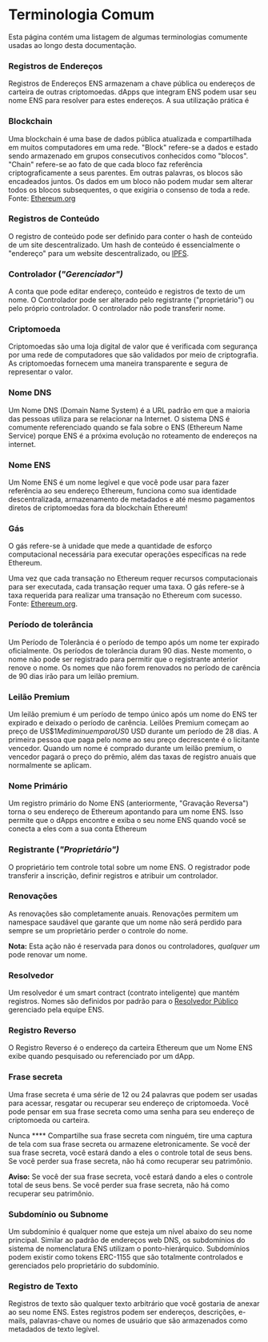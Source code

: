 
# Terminologia Comum

Esta página contém uma listagem de algumas terminologias comumente usadas ao longo desta documentação.

### Registros de Endereços

Registros de Endereços ENS armazenam a chave pública ou endereços de carteira de outras criptomoedas. dApps que integram ENS podem usar seu nome ENS para resolver para estes endereços. A sua utilização prática é

### Blockchain

Uma blockchain é uma base de dados pública atualizada e compartilhada em muitos computadores em uma rede. "Block" refere-se a dados e estado sendo armazenado em grupos consecutivos conhecidos como "blocos". "Chain" refere-se ao fato de que cada bloco faz referência criptograficamente a seus parentes. Em outras palavras, os blocos são encadeados juntos. Os dados em um bloco não podem mudar sem alterar todos os blocos subsequentes, o que exigiria o consenso de toda a rede. Fonte:  [Ethereum.org](https://ethereum.org/en/developers/docs/intro-to-ethereum/)

### Registros de Conteúdo

O registro de conteúdo pode ser definido para conter o hash de conteúdo de um site descentralizado. Um hash de conteúdo é essencialmente o "endereço" para um website descentralizado, ou [IPFS](https://docs.ipfs.io/concepts/how-ipfs-works/).

### Controlador (_"Gerenciador")_

A conta que pode editar endereço, conteúdo e registros de texto de um nome. O Controlador pode ser alterado pelo registrante ("proprietário") ou pelo próprio controlador. O controlador não pode transferir nome.

### Criptomoeda

Criptomoedas são uma loja digital de valor que é verificada com segurança por uma rede de computadores que são validados por meio de criptografia. As criptomoedas fornecem uma maneira transparente e segura de representar o valor.

### Nome DNS

Um Nome DNS (Domain Name System) é a URL padrão em que a maioria das pessoas utiliza para se relacionar na Internet. O sistema DNS é comumente referenciado quando se fala sobre o ENS (Ethereum Name Service) porque ENS é a próxima evolução no roteamento de endereços na internet.

### Nome ENS

Um Nome ENS é um nome legível e que você pode usar para fazer referência ao seu endereço Ethereum, funciona como sua identidade descentralizada, armazenamento de metadados e até mesmo pagamentos diretos de criptomoedas fora da blockchain Ethereum!

### Gás

O gás refere-se à unidade que mede a quantidade de esforço computacional necessária para executar operações específicas na rede Ethereum.

Uma vez que cada transação no Ethereum requer recursos computacionais para ser executada, cada transação requer uma taxa. O gás refere-se à taxa requerida para realizar uma transação no Ethereum com sucesso. Fonte: [Ethereum.org](https://ethereum.org/en/developers/docs/gas/).

### Período de tolerância

Um Período de Tolerância é o período de tempo após um nome ter expirado oficialmente. Os períodos de tolerância duram 90 dias. Neste momento, o nome não pode ser registrado para permitir que o registrante anterior renove o nome. Os nomes que não forem renovados no período de carência de 90 dias irão para um leilão premium.

### Leilão Premium

Um leilão premium é um período de tempo único após um nome do ENS ter expirado e deixado o período de carência. Leilões Premium começam ao preço de US$$1M e diminuem para US$0 USD durante um período de 28 dias. A primeira pessoa que paga pelo nome ao seu preço decrescente é o licitante vencedor. Quando um nome é comprado durante um leilão premium, o vencedor pagará o preço do prêmio, além das taxas de registro anuais que normalmente se aplicam.

### Nome Primário

Um registro primário do Nome ENS (anteriormente, "Gravação Reversa") torna o seu endereço de Ethereum apontando para um nome ENS. Isso permite que o dApps encontre e exiba o seu nome ENS quando você se conecta a eles com a sua conta Ethereum

### Registrante (_"Proprietário")_

O proprietário tem controle total sobre um nome ENS. O registrador pode transferir a inscrição, definir registros e atribuir um controlador.

### Renovações

As renovações são completamente anuais. Renovações permitem um namespace saudável que garante que um nome não será perdido para sempre se um proprietário perder o controle do nome.

**Nota:** Esta ação não é reservada para donos ou controladores, _qualquer um_ pode renovar um nome.

### Resolvedor

Um resolvedor é um smart contract (contrato inteligente) que mantém registros. Nomes são definidos por padrão para o [Resolvedor Público](https://etherscan.io/address/0x4976fb03c32e5b8cfe2b6ccb31c09ba78ebaba41) gerenciado pela equipe ENS.

### Registro Reverso

O Registro Reverso é o endereço da carteira Ethereum que um Nome ENS exibe quando pesquisado ou referenciado por um dApp.

### Frase secreta

Uma frase secreta é uma série de 12 ou 24 palavras que podem ser usadas para acessar, resgatar ou recuperar seu endereço de criptomoeda. Você pode pensar em sua frase secreta como uma senha para seu endereço de criptomoeda ou carteira.

Nunca **** Compartilhe sua frase secreta com ninguém, tire uma captura de tela com sua frase secreta ou armazene eletronicamente. Se você der sua frase secreta, você estará dando a eles o controle total de seus bens. Se você perder sua frase secreta, não há como recuperar seu patrimônio.

**Aviso:** Se você der sua frase secreta, você estará dando a eles o controle total de seus bens. Se você perder sua frase secreta, não há como recuperar seu patrimônio.

### Subdomínio ou Subnome

Um subdomínio é qualquer nome que esteja um nível abaixo do seu nome principal. Similar ao padrão de endereços web DNS, os subdomínios do sistema de nomenclatura ENS utilizam o ponto-hierárquico. Subdomínios podem existir como tokens ERC-1155 que são totalmente controlados e gerenciados pelo proprietário do subdomínio.

### Registro de Texto

Registros de texto são qualquer texto arbitrário que você gostaria de anexar ao seu nome ENS. Estes registros podem ser endereços, descrições, e-mails, palavras-chave ou nomes de usuário que são armazenados como metadados de texto legível.





